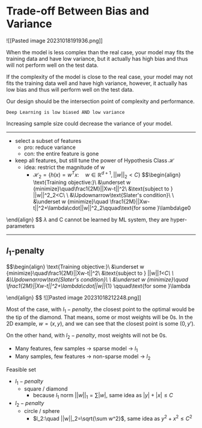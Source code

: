 # Trade-off Between Bias and Variance
![[Pasted image 20231018191936.png]]

When the model is less complex than the real case, your model may fits the training data and have low variance, but it actually has high bias and thus will not perform well on the test data.

If the complexity of the model is close to the real case, your model may not fits the training data well and have high variance, however, it actually has low bias and thus will perform well on the test data.

Our design should be the intersection point of complexity and performance.

	Deep Learning is low biased AND low variance

Increasing sample size could decrease the variance of your model.

---
- select a subset of features
	- pro: reduce variance
	- con: the entire feature is gone
- keep all features, but still tune the power of Hypothesis Class $\mathcal H$
	- idea: restrict the magnitude of w
		- $\mathcal H_2=\{h(x)=w^Tx:\quad w\in\mathbb R^{d+1},||w||_2<C\}$
$$\begin{align}
\text{Training objective:}\\
&\underset w {minimize}\quad\frac1{2M}||Xw-t||^2\\
&\text{subject to } ||w||^2_2<C\\
\\
&\Updownarrow\text{Slater's condition}\\
\\
&\underset w {minimize}\quad \frac1{2M}||Xw-t||^2+\lambda\cdot||w||^2_2\qquad\text{for some }\lambda\ge0

\end{align}
$$
	$\lambda$ and C cannot be learned by ML system, they are hyper-parameters
 
---
## $l_1$-penalty

$$\begin{align}
\text{Training objective:}\\
&\underset w {minimize}\quad\frac1{2M}||Xw-t||^2\\
&\text{subject to } ||w||_1<C\\
\\
&\Updownarrow\text{Slater's condition}\\
\\
&\underset w {minimize}\quad \frac1{2M}||Xw-t||^2+\lambda\cdot||w||_{1}    \qquad\text{for some }\lambda

\end{align}
$$
![[Pasted image 20231018212248.png]]

Most of the case, with $l_1-penalty$, the closest point to the optimal would be the tip of the diamond. That means, some or most weights will be 0s. In the 2D example, $w=(x,y)$, and we can see that the closest point is some $(0,y')$.

On the other hand, with $l_2-penalty$, most weights will not be 0s.

- Many features, few samples -> sparse model -> $l_1$
- Many samples, few features -> non-sparse model -> $l_2$

Feasible set
- $l_1-penalty$
	- square / diamond
		- because $l_1$ norm $||w||_1=\sum |w|$, same idea as $|y|+|x|\le C$ 
- $l_2-penalty$
	- circle / sphere
		- $l_2:\quad ||w||_2=\sqrt{\sum w^2}$, same idea as $y^2+x^2\le C^2$

